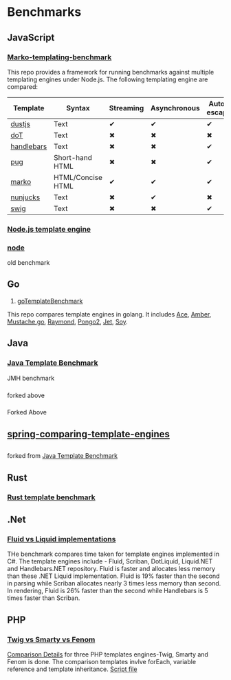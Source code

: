 # Benchmarks

## JavaScript

### [Marko-templating-benchmark](https://github.com/marko-js/templating-benchmarks)
This repo provides a framework for running benchmarks against multiple templating engines under Node.js. The following templating engine are compared:

| Template                                              | Syntax            | Streaming | Asynchronous | Auto-escape |
|-------------------------------------------------------|-------------------|-----------|--------------|-------------|
| [dustjs](https://github.com/linkedin/dustjs)          | Text              | ✔         | ✔            | ✔           |
| [doT](https://github.com/olado/doT)                   | Text              | ✖         | ✖            | ✖           |
| [handlebars](https://github.com/wycats/handlebars.js) | Text              | ✖         | ✖            | ✔           |
| [pug](https://github.com/pugjs/pug)                   | Short-hand HTML   | ✖         | ✖            | ✔           |
| [marko](https://github.com/marko-js/marko)            | HTML/Concise HTML | ✔         | ✔            | ✔           |
| [nunjucks](http://mozilla.github.io/nunjucks/)        | Text              | ✖         | ✔            | ✖           |
| [swig](http://mozilla.github.io/nunjucks/)            | Text              | ✖         | ✖            | ✔           |

### [Node.js template engine](https://github.com/baryshev/template-benchmark)

### [node](https://github.com/paularmstrong/node-templates)
old benchmark

## Go

1. [goTemplateBenchmark](https://github.com/slinso/goTemplateBenchmark)

This repo compares template engines in golang. It includes [Ace](https://github.com/yosssi/ace), [Amber](https://github.com/eknkc/amber), [Mustache.go](https://github.com/hoisie/mustache), [Raymond](https://github.com/aymerick/raymond), [Pongo2](https://github.com/flosch/pongo2), [Jet](https://github.com/CloudyKit/jet), [Soy](https://github.com/robfig/soy).


## Java

### [Java Template Benchmark](https://github.com/mbosecke/template-benchmark)
JMH benchmark

### [](https://github.com/casid/template-benchmark)
forked above 

### [](https://github.com/agentgt/template-benchmark)
Forked Above

## [spring-comparing-template-engines](https://github.com/jreijn/spring-comparing-template-engines)

## [](https://github.com/xmlet/template-benchmark)
forked from [Java Template Benchmark](https://github.com/mbosecke/template-benchmark)

## Rust

### [Rust template benchmark](https://github.com/rosetta-rs/template-benchmarks-rs)

## .Net

### [Fluid vs Liquid implementations](https://github.com/sebastienros/fluid?#benchmarks)
THe benchmark compares time taken for template engines implemented in C#. The template engines include - Fluid, Scriban, DotLiquid, Liquid.NET and Handlebars.NET repository.
Fluid is faster and allocates less memory than these .NET Liquid implementation. Fluid is 19% faster than the second in parsing while Scriban allocates nearly 3 times less memory than second. In rendering, Fluid is 26% faster than the second while Handlebars is 5 times faster than Scriban.

## PHP

### [Twig vs Smarty vs Fenom](https://github.com/fenom-template/benchmark)
[Comparison Details](https://github.com/fenom-template/fenom/blob/master/docs/en/benchmark.md) for three PHP templates engines-Twig, Smarty and Fenom is done.
The comparison templates invlve forEach, variable reference and template inheritance. [Script file](https://github.com/fenom-template/benchmark/blob/master/bin/fenom-benchmark.php) 
